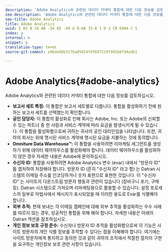 ```yaml
---
description: 'Adobe Analytics와 관련된 데이터 커넥터 통합에 대한 다음 정보를 검토하십시오. '
seo-description: 'Adobe Analytics와 관련된 데이터 커넥터 통합에 대한 다음 정보를 검토하십시오. '
seo-title: Adobe Analytics
title: Adobe Analytics
uuid: E 65 B 26 AB -54 ED -49 A 0-AB 33-A 1 D 3 CB 6984 C 5
index: y
internal: n
snippet: y
translation-type: tm+mt
source-git-commit: e96de98b3176a05654fdf697210f992b0fd4adb1

---
```



# Adobe Analytics{#adobe-analytics}

Adobe Analytics와 관련된 데이터 커넥터 통합에 대한 다음 정보를 검토하십시오.

* **보고서 세트 특정:** 이 통합은 보고서 세트별로 다릅니다. 통합을 활성화하기 전에 원하는 보고서 세트를 선택했는지 확인합니다.
* **공인 담당자:** 이 통합의 활성화로 인해 회사는 Adobe, Inc. 또는 Adobe의 신뢰할 수 있는 파트너 중 한 사람과 서비스 계약에 따라 요금을 발생시키게 될 수 있습니다. 이 통합을 활성화함으로써 귀하는 귀사의 공인 대리인임을 나타냅니다. 또한, 귀하의 회사는 위에 명시된 서비스 계약에 명시된 요금을 지불하는 것에 동의합니다.
* **Omniture Data Warehouse™:** 이 통합을 사용하려면 리마케팅 세그먼트를 생성하기 위해 데이터 웨어하우스를 활성화해야 합니다. 데이터 웨어하우스를 활성화하지 않은 경우 자세한 내용은 Adobe에 문의하십시오.
* **수신자 ID:** 통합을 사용하려면 Adobe Analytics 변수 (evar) 내에서 "방문자 ID" 를 캡처하여 저장해야 합니다. 방문자 ID (흔히 "수신자 ID" 라고 함) 는 Datran 시스템의 이메일 주소를 인코딩하거나 숫자 표현으로 표현한 것입니다. 이 "수신자 ID" 는 사이트의 다운스트림 방문자 행동과 관련이 있습니다 (장바구니 포기, 구매 등). Datran 시스템으로 가져오며 리마케팅용으로 활용할 수 있습니다. 설정 프로세스의 일부로 마법사에서 메시지가 표시되었을 때 이러한 용도로 Evar를 식별해야 합니다.
* **외부 추적:** 현재 보내는 각 이메일 캠페인에 대해 외부 추적을 활성화하는 우수 사례를 따르지 않는 경우, 성공적인 통합을 위해 해야 합니다. 자세한 내용은 아래의 Datran 섹션을 참조하십시오.
* **개인 정보 보호 규정 준수:** 수신자나 방문자 ID 추적을 활성화함으로써 이 기능은 사이트 방문자의 개인 식별 정보를 추적할 수 있다는 점을 이해해야 합니다. 여기에는 사이트 방문자에게 통지하고 동의한 것과 같이 귀하의 조직에서 적절한 절차의 구현을 요구하는 개인정보 보호 관련 사항이 있습니다.

